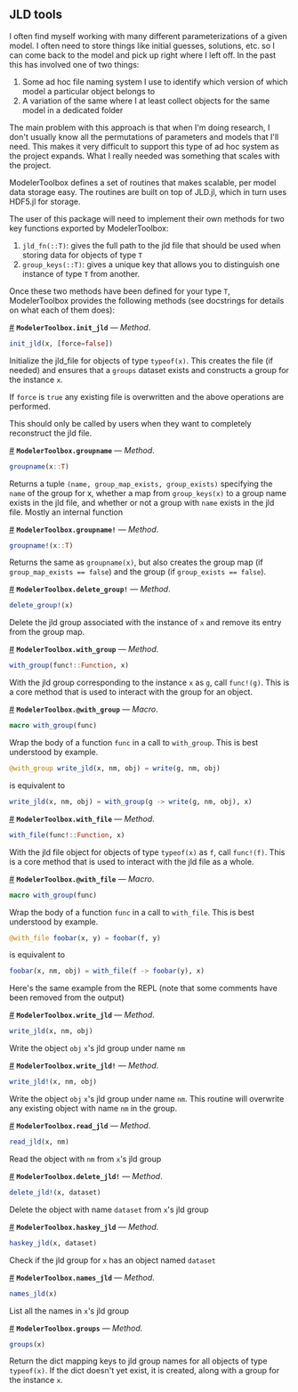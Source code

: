 
<a id='JLD-tools-1'></a>

## JLD tools


I often find myself working with many different parameterizations of a given model. I often need to store things like initial guesses, solutions, etc. so I can come back to the model and pick up right where I left off. In the past this has involved one of two things:


1. Some ad hoc file naming system I use to identify which version of which model a particular object belongs to
2. A variation of the same where I at least collect objects for the same model in a dedicated folder


The main problem with this approach is that when I'm doing research, I don't usually know all the permutations of parameters and models that I'll need. This makes it very difficult to support this type of ad hoc system as the project expands. What I really needed was something that scales with the project.


ModelerToolbox defines a set of routines that makes scalable, per model data storage easy. The routines are built on top of JLD.jl, which in turn uses HDF5.jl for storage.


The user of this package will need to implement their own methods for two key functions exported by ModelerToolbox:


1. `jld_fn(::T)`: gives the full path to the jld file that should be used when storing data for objects of type `T`
2. `group_keys(::T)`: gives a unique key that allows you to distinguish one instance of type `T` from another.


Once these two methods have been defined for your type `T`, ModelerToolbox provides the following methods (see docstrings for details on what each of them does):



<a id='ModelerToolbox.init_jld-Tuple{Any}' href='#ModelerToolbox.init_jld-Tuple{Any}'>#</a>
**`ModelerToolbox.init_jld`** &mdash; *Method*.



```julia
init_jld(x, [force=false])
```

Initialize the jld_file for objects of type `typeof(x)`. This creates the file (if needed) and ensures that a `groups` dataset exists and constructs a group for the instance `x`.

If `force` is `true` any existing file is overwritten and the above operations are performed.

This should only be called by users when they want to completely reconstruct the jld file.

<a id='ModelerToolbox.groupname-Tuple{Any}' href='#ModelerToolbox.groupname-Tuple{Any}'>#</a>
**`ModelerToolbox.groupname`** &mdash; *Method*.



```julia
groupname(x::T)
```

Returns a tuple `(name, group_map_exists, group_exists)` specifying the `name` of the group for x, whether a map from `group_keys(x)` to a group name exists in the jld file, and whether or not a group with `name` exists in the jld file. Mostly an internal function

<a id='ModelerToolbox.groupname!-Tuple{Any}' href='#ModelerToolbox.groupname!-Tuple{Any}'>#</a>
**`ModelerToolbox.groupname!`** &mdash; *Method*.



```julia
groupname!(x::T)
```

Returns the same as `groupname(x)`, but also creates the group map (if `group_map_exists == false`) and the group (if `group_exists == false`).

<a id='ModelerToolbox.delete_group!-Tuple{Any}' href='#ModelerToolbox.delete_group!-Tuple{Any}'>#</a>
**`ModelerToolbox.delete_group!`** &mdash; *Method*.



```julia
delete_group!(x)
```

Delete the jld group associated with the instance of `x` and remove its entry from the group map.

<a id='ModelerToolbox.with_group-Tuple{Any,Any}' href='#ModelerToolbox.with_group-Tuple{Any,Any}'>#</a>
**`ModelerToolbox.with_group`** &mdash; *Method*.



```julia
with_group(func!::Function, x)
```

With the jld group corresponding to the instance `x` as `g`, call `func!(g)`. This is a core method that is used to interact with the group for an object.

<a id='ModelerToolbox.@with_group' href='#ModelerToolbox.@with_group'>#</a>
**`ModelerToolbox.@with_group`** &mdash; *Macro*.



```julia
macro with_group(func)
```

Wrap the body of a function `func` in a call to `with_group`. This is best understood by example.

```julia
@with_group write_jld(x, nm, obj) = write(g, nm, obj)
```

is equivalent to

```julia
write_jld(x, nm, obj) = with_group(g -> write(g, nm, obj), x)
```

<a id='ModelerToolbox.with_file-Tuple{Any,Any}' href='#ModelerToolbox.with_file-Tuple{Any,Any}'>#</a>
**`ModelerToolbox.with_file`** &mdash; *Method*.



```julia
with_file(func!::Function, x)
```

With the jld file object for objects of type `typeof(x)` as `f`, call `func!(f)`. This is a core method that is used to interact with the jld file as a whole.

<a id='ModelerToolbox.@with_file' href='#ModelerToolbox.@with_file'>#</a>
**`ModelerToolbox.@with_file`** &mdash; *Macro*.



```julia
macro with_group(func)
```

Wrap the body of a function `func` in a call to `with_file`. This is best understood by example.

```julia
@with_file foobar(x, y) = foobar(f, y)
```

is equivalent to

```julia
foobar(x, nm, obj) = with_file(f -> foobar(y), x)
```

Here's the same example from the REPL (note that some comments have been removed from the output)

<a id='ModelerToolbox.write_jld-Tuple{Any,Any,Any}' href='#ModelerToolbox.write_jld-Tuple{Any,Any,Any}'>#</a>
**`ModelerToolbox.write_jld`** &mdash; *Method*.



```julia
write_jld(x, nm, obj)
```

Write the object `obj` `x`'s jld group under name `nm`

<a id='ModelerToolbox.write_jld!-Tuple{Any,Any,Any}' href='#ModelerToolbox.write_jld!-Tuple{Any,Any,Any}'>#</a>
**`ModelerToolbox.write_jld!`** &mdash; *Method*.



```julia
write_jld!(x, nm, obj)
```

Write the object `obj` `x`'s jld group under name `nm`. This routine will overwrite any existing object with name `nm` in the group.

<a id='ModelerToolbox.read_jld-Tuple{Any,Any}' href='#ModelerToolbox.read_jld-Tuple{Any,Any}'>#</a>
**`ModelerToolbox.read_jld`** &mdash; *Method*.



```julia
read_jld(x, nm)
```

Read the object with `nm` from  `x`'s jld group

<a id='ModelerToolbox.delete_jld!-Tuple{Any,Any}' href='#ModelerToolbox.delete_jld!-Tuple{Any,Any}'>#</a>
**`ModelerToolbox.delete_jld!`** &mdash; *Method*.



```julia
delete_jld!(x, dataset)
```

Delete the object with name `dataset` from `x`'s jld group

<a id='ModelerToolbox.haskey_jld-Tuple{Any,Any}' href='#ModelerToolbox.haskey_jld-Tuple{Any,Any}'>#</a>
**`ModelerToolbox.haskey_jld`** &mdash; *Method*.



```julia
haskey_jld(x, dataset)
```

Check if the jld group for `x` has an object named `dataset`

<a id='ModelerToolbox.names_jld-Tuple{Any}' href='#ModelerToolbox.names_jld-Tuple{Any}'>#</a>
**`ModelerToolbox.names_jld`** &mdash; *Method*.



```julia
names_jld(x)
```

List all the names in `x`'s jld group

<a id='ModelerToolbox.groups-Tuple{Any}' href='#ModelerToolbox.groups-Tuple{Any}'>#</a>
**`ModelerToolbox.groups`** &mdash; *Method*.



```julia
groups(x)
```

Return the dict mapping keys to jld group names for all objects of type `typeof(x)`. If the dict doesn't yet exist, it is created, along with a group for the instance `x`.



